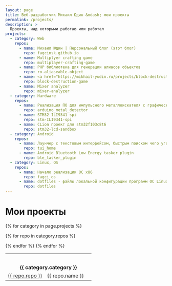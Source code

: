 ```yaml
---
layout: page
title: Веб-разработчик Михаил Юдин &mdash; мои проекты
permalink: /projects/
description: >
  Проекты, над которыми работаю или работал 
projects:
  - category: Web
    repos:
      - name: Михаил Юдин | Персональный блог (этот блог)
        repo: fagcinsk.github.io 
      - name: Multiplyer crafting game
        repo: multiplayer-crafting-game
      - name: PHP библиотека для генерации алиасов объектов
        repo: ro-aliaseable-object 
      - name: <a href="https://mikhail-yudin.ru/projects/block-destruction-game">Игра про уничтожение блоков</a> с использованием HTML5 canvas
        repo: block-destruction-game
      - name: Mixer analyzer
        repo: mixer-analyzer
  - category: Hardware
    repos:
      - name: Реализация ПО для импульсного металлоискателя с графической и звуковой индикацией с системой меню и настройками
        repo: arduino_metal_detector 
      - name: STM32 ILI9341 spi
        repo: stm-ILI9341-spi 
      - name: CLion проект для stm32f103c8t6
        repo: stm32-lcd-sandbox 
  - category: Android
    repos:
      - name: Лаунчер с текстовым интерфейсом, быстрым поиском чего угодно на устройстве и работой с этими объектами
        repo: tui_home 
      - name: Android Bluetooth Low Energy tasker plugin
        repo: ble_tasker_plugin 
  - category: Linux, OS
    repos:
      - name: Начало реализации ОС x86
        repo: fagci_os 
      - name: dotfiles - файлы локальной конфигурации программ ОС Linux
        repo: dotfiles 
---
```


# Мои проекты

<table>
{% for category in page.projects %}
<tr>
<th colspan="3" style="padding-top: 32px">{{ category.category }}</th>
</tr>

{% for repo in category.repos %}
<tr>
<td><a href="https://github.com/fagcinsk/{{ repo.repo }}">{{ repo.repo }}</a></td>
<td>{{ repo.name }}</td>
<td><a class="github-button" href="https://github.com/fagcinsk/{{ repo.repo }}" data-icon="octicon-star" data-show-count="true" aria-label="Star fagcinsk/stm32-lcd-sandbox on GitHub"></a></td>
</tr>
{% endfor %}
{% endfor %}
</table>

<script async defer src="https://buttons.github.io/buttons.js"></script>
